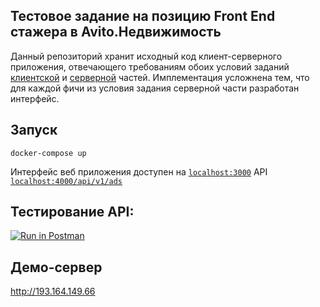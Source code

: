 ## Тестовое задание на позицию Front End стажера в Avito.Недвижимость

Данный репозиторий хранит исходный код клиент-серверного приложения, отвечающего требованиям обоих условий заданий [клиентской](https://github.com/avito-tech/verticals/blob/master/trainee/frontend.md) и [серверной](https://github.com/avito-tech/verticals/blob/master/trainee/backend.md) частей. Имплементация усложнена тем, что для каждой фичи из условия задания серверной части разработан интерфейс.

## Запуск

`docker-compose up`

Интерфейс веб приложения доступен на [`localhost:3000`](http://localhost:3000/)
API [`localhost:4000/api/v1/ads`](http://localhost:4000/api/v1/ads/)

## Тестирование API:

[![Run in Postman](https://run.pstmn.io/button.svg)](https://app.getpostman.com/run-collection/09fd870fb7c97fd355e2)

## Демо-сервер

http://193.164.149.66
